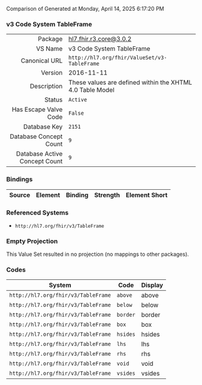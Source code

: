 Comparison of 
Generated at Monday, April 14, 2025 6:17:20 PM

### v3 Code System TableFrame

|      |     |
| ---: | --- |
| Package | hl7.fhir.r3.core@3.0.2 |
| VS Name | v3 Code System TableFrame |
| Canonical URL | `http://hl7.org/fhir/ValueSet/v3-TableFrame` |
| Version | 2016-11-11 |
| Description | These values are defined within the XHTML 4.0 Table Model |
| Status | `Active` |
| Has Escape Valve Code | `False` |
| Database Key | `2151` |
| Database Concept Count | `9` |
| Database Active Concept Count | `9` |
### Bindings

| Source | Element | Binding | Strength | Element Short |
| ------ | ------- | ------- | -------- | ------------- |

### Referenced Systems

* `http://hl7.org/fhir/v3/TableFrame`
### Empty Projection

This Value Set resulted in no projection (no mappings to other packages).

### Codes

| System | Code | Display |
| ------ | ---- | ------- |
| `http://hl7.org/fhir/v3/TableFrame` | `above` | above |
| `http://hl7.org/fhir/v3/TableFrame` | `below` | below |
| `http://hl7.org/fhir/v3/TableFrame` | `border` | border |
| `http://hl7.org/fhir/v3/TableFrame` | `box` | box |
| `http://hl7.org/fhir/v3/TableFrame` | `hsides` | hsides |
| `http://hl7.org/fhir/v3/TableFrame` | `lhs` | lhs |
| `http://hl7.org/fhir/v3/TableFrame` | `rhs` | rhs |
| `http://hl7.org/fhir/v3/TableFrame` | `void` | void |
| `http://hl7.org/fhir/v3/TableFrame` | `vsides` | vsides |
